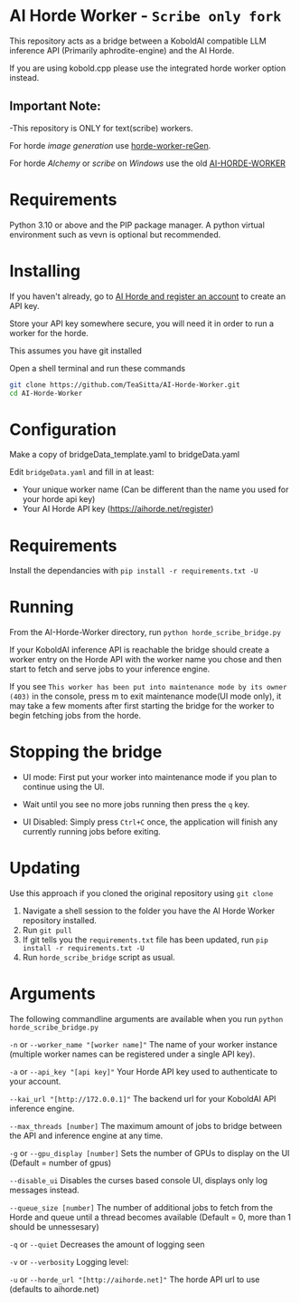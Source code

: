 # AI Horde Worker - `Scribe only fork`
This repository acts as a bridge between a KoboldAI compatible LLM inference API (Primarily aphrodite-engine) and the AI Horde.

If you are using kobold.cpp please use the integrated horde worker option instead.

## Important Note:
-This repository is ONLY for text(scribe) workers.

For horde *image generation* use [horde-worker-reGen](https://github.com/Haidra-Org/horde-worker-reGen).

For horde *Alchemy* or *scribe* on *Windows* use the old [AI-HORDE-WORKER](https://github.com/Haidra-Org/AI-Horde-Worker)

# Requirements

Python 3.10 or above and the PIP package manager. A python virtual environment such as vevn is optional but recommended.

# Installing

If you haven't already, go to [AI Horde and register an account](https://aihorde.net/register) to create an API key.

Store your API key somewhere secure, you will need it in order to run a worker for the horde.

This assumes you have git installed

Open a shell terminal and run these commands

```bash
git clone https://github.com/TeaSitta/AI-Horde-Worker.git
cd AI-Horde-Worker
```

# Configuration

Make a copy of bridgeData_template.yaml to bridgeData.yaml

Edit `bridgeData.yaml` and fill in at least:
   * Your unique worker name (Can be different than the name you used for your horde api key)
   * Your AI Horde API key (https://aihorde.net/register)


# Requirements

Install the dependancies with `pip install -r requirements.txt -U`


# Running

From the AI-Horde-Worker directory, run `python horde_scribe_bridge.py`

If your KoboldAI inference API is reachable the bridge should create a worker entry on the Horde API with the
worker name you chose and then start to fetch and serve jobs to your inference engine.

If you see `This worker has been put into maintenance mode by its owner (403)` in the console,
press m to exit maintenance mode(UI mode only), it may take a few moments after first starting the bridge for the worker to begin fetching jobs from the horde.

# Stopping the bridge

* UI mode: First put your worker into maintenance mode if you plan to continue using the UI.
* Wait until you see no more jobs running then press the `q` key.

* UI Disabled: Simply press `Ctrl+C` once, the application will finish any currently running jobs before exiting.

# Updating

Use this approach if you cloned the original repository using `git clone`

1. Navigate a shell session to the folder you have the AI Horde Worker repository installed.
1. Run `git pull`
1. If git tells you the `requirements.txt` file has been updated, run `pip install -r requirements.txt -U`
1. Run `horde_scribe_bridge` script as usual.


# Arguments

The following commandline arguments are available when you run `python horde_scribe_bridge.py`

`-n` or `--worker_name "[worker name]"` The name of your worker instance (multiple worker names can be registered under a single API key).

`-a` or `--api_key "[api key]"` Your Horde API key used to authenticate to your account.

`--kai_url "[http://172.0.0.1]"` The backend url for your KoboldAI API inference engine.

`--max_threads [number]` The maximum amount of jobs to bridge between the API and inference engine at any time.

`-g` or `--gpu_display [number]` Sets the number of GPUs to display on the UI (Default = number of gpus)

`--disable_ui`  Disables the curses based console UI, displays only log messages instead.

`--queue_size [number]` The number of additional jobs to fetch from the Horde and queue until a thread becomes available (Default = 0, more than 1 should be unnessesary)

`-q` or `--quiet` Decreases the amount of logging seen

`-v` or `--verbosity` Logging level:

`-u` or `--horde_url "[http://aihorde.net]"` The horde API url to use (defaults to aihorde.net)
